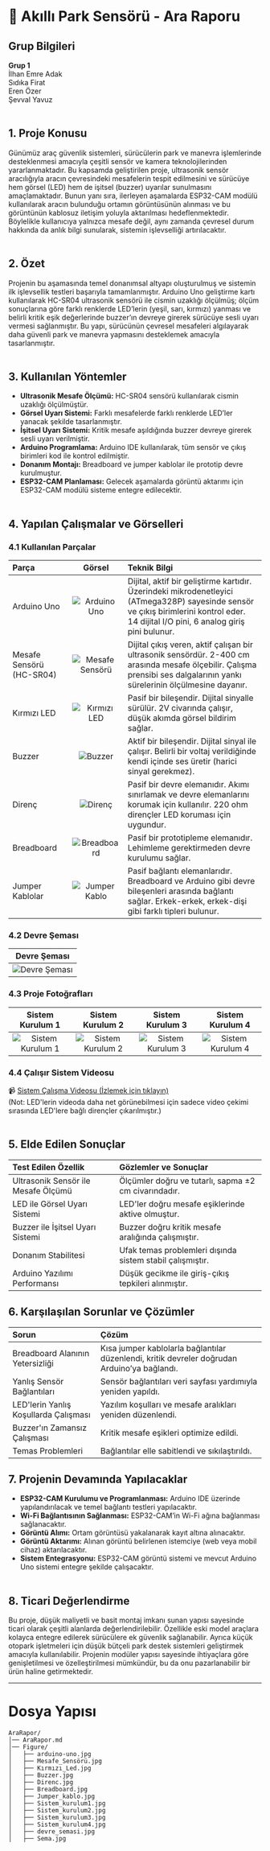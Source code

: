 # 📌 Akıllı Park Sensörü - Ara Raporu

## Grup Bilgileri
**Grup 1**  
İlhan Emre Adak  
Sıdıka Firat  
Eren Özer  
Şevval Yavuz
<br><br>
## 1. Proje Konusu

Günümüz araç güvenlik sistemleri, sürücülerin park ve manevra işlemlerinde desteklenmesi amacıyla çeşitli sensör ve kamera teknolojilerinden yararlanmaktadır. Bu kapsamda geliştirilen proje, ultrasonik sensör aracılığıyla aracın çevresindeki mesafelerin tespit edilmesini ve sürücüye hem görsel (LED) hem de işitsel (buzzer) uyarılar sunulmasını amaçlamaktadır. Bunun yanı sıra, ilerleyen aşamalarda ESP32-CAM modülü kullanılarak aracın bulunduğu ortamın görüntüsünün alınması ve bu görüntünün kablosuz iletişim yoluyla aktarılması hedeflenmektedir. Böylelikle kullanıcıya yalnızca mesafe değil, aynı zamanda çevresel durum hakkında da anlık bilgi sunularak, sistemin işlevselliği artırılacaktır.
<br><br>

## 2. Özet

Projenin bu aşamasında temel donanımsal altyapı oluşturulmuş ve sistemin ilk işlevsellik testleri başarıyla tamamlanmıştır. Arduino Uno geliştirme kartı kullanılarak HC-SR04 ultrasonik sensörü ile cismin uzaklığı ölçülmüş; ölçüm sonuçlarına göre farklı renklerde LED’lerin (yeşil, sarı, kırmızı) yanması ve belirli kritik eşik değerlerinde buzzer’ın devreye girerek sürücüye sesli uyarı vermesi sağlanmıştır. Bu yapı, sürücünün çevresel mesafeleri algılayarak daha güvenli park ve manevra yapmasını desteklemek amacıyla tasarlanmıştır.
<br><br>
## 3. Kullanılan Yöntemler

- **Ultrasonik Mesafe Ölçümü:** HC-SR04 sensörü kullanılarak cismin uzaklığı ölçülmüştür.
- **Görsel Uyarı Sistemi:** Farklı mesafelerde farklı renklerde LED’ler yanacak şekilde tasarlanmıştır.
- **İşitsel Uyarı Sistemi:** Kritik mesafe aşıldığında buzzer devreye girerek sesli uyarı verilmiştir.
- **Arduino Programlama:** Arduino IDE kullanılarak, tüm sensör ve çıkış birimleri kod ile kontrol edilmiştir.
- **Donanım Montajı:** Breadboard ve jumper kablolar ile prototip devre kurulmuştur.
- **ESP32-CAM Planlaması:** Gelecek aşamalarda görüntü aktarımı için ESP32-CAM modülü sisteme entegre edilecektir.
<br><br>
## 4. Yapılan Çalışmalar ve Görselleri



### 4.1 Kullanılan Parçalar

| Parça | Görsel | Teknik Bilgi |
|:------|:-------:|:-------------|
| Arduino Uno | ![Arduino Uno](./Figure/arduino-uno.jpg) | Dijital, aktif bir geliştirme kartıdır. Üzerindeki mikrodenetleyici (ATmega328P) sayesinde sensör ve çıkış birimlerini kontrol eder. 14 dijital I/O pini, 6 analog giriş pini bulunur. |
| Mesafe Sensörü (HC-SR04) | ![Mesafe Sensörü](./Figure/Mesafe_Sensörü.jpg) | Dijital çıkış veren, aktif çalışan bir ultrasonik sensördür. 2-400 cm arasında mesafe ölçebilir. Çalışma prensibi ses dalgalarının yankı sürelerinin ölçülmesine dayanır. |
| Kırmızı LED | ![Kırmızı LED](./Figure/Kırmızı_Led.jpg) | Pasif bir bileşendir. Dijital sinyalle sürülür. 2V civarında çalışır, düşük akımda görsel bildirim sağlar. |
| Buzzer | ![Buzzer](./Figure/Buzzer.jpg) | Aktif bir bileşendir. Dijital sinyal ile çalışır. Belirli bir voltaj verildiğinde kendi içinde ses üretir (harici sinyal gerekmez). |
| Direnç | ![Direnç](./Figure/Direnc.jpg) | Pasif bir devre elemanıdır. Akımı sınırlamak ve devre elemanlarını korumak için kullanılır. 220 ohm dirençler LED koruması için uygundur. |
| Breadboard | ![Breadboard](./Figure/Breadboard.jpg) | Pasif bir prototipleme elemanıdır. Lehimleme gerektirmeden devre kurulumu sağlar. |
| Jumper Kablolar | ![Jumper Kablo](./Figure/Jumper_kablo.jpg) | Pasif bağlantı elemanlarıdır. Breadboard ve Arduino gibi devre bileşenleri arasında bağlantı sağlar. Erkek-erkek, erkek-dişi gibi farklı tipleri bulunur. |




### 4.2 Devre Şeması

| Devre Şeması |
|:------------:|
| ![Devre Şeması](./Figure/Sema.jpg) |

### 4.3 Proje Fotoğrafları

| Sistem Kurulum 1 | Sistem Kurulum 2 | Sistem Kurulum 3 | Sistem Kurulum 4 |
|:----------------:|:----------------:|:----------------:|:----------------:|
| ![Sistem Kurulum 1](./Figure/Sistem_kurulum1.jpg) | ![Sistem Kurulum 2](./Figure/Sistem_kurulum2.jpg) | ![Sistem Kurulum 3](./Figure/Sistem_kurulum3.jpg) | ![Sistem Kurulum 4](./Figure/Sistem_kurulum4.jpg) |


### 4.4 Çalışır Sistem Videosu

📹 [Sistem Çalışma Videosu (İzlemek için tıklayın)](https://www.youtube.com/shorts/-A3FBNeWkMM?feature=share)
<br>
(Not: LED'lerin videoda daha net görünebilmesi için sadece video çekimi sırasında LED'lere bağlı dirençler çıkarılmıştır.)
<br><br>
## 5. Elde Edilen Sonuçlar

| Test Edilen Özellik | Gözlemler ve Sonuçlar |
|:-------------------|:----------------------|
| Ultrasonik Sensör ile Mesafe Ölçümü | Ölçümler doğru ve tutarlı, sapma ±2 cm civarındadır. |
| LED ile Görsel Uyarı Sistemi | LED'ler doğru mesafe eşiklerinde aktive olmuştur. |
| Buzzer ile İşitsel Uyarı Sistemi | Buzzer doğru kritik mesafe aralığında çalışmıştır. |
| Donanım Stabilitesi | Ufak temas problemleri dışında sistem stabil çalışmıştır. |
| Arduino Yazılımı Performansı | Düşük gecikme ile giriş-çıkış tepkileri alınmıştır. | <br><br>br><br>
## 6. Karşılaşılan Sorunlar ve Çözümler

| Sorun | Çözüm |
|:-----|:------|
| Breadboard Alanının Yetersizliği | Kısa jumper kablolarla bağlantılar düzenlendi, kritik devreler doğrudan Arduino’ya bağlandı. |
| Yanlış Sensör Bağlantıları | Sensör bağlantıları veri sayfası yardımıyla yeniden yapıldı. |
| LED'lerin Yanlış Koşullarda Çalışması | Yazılım koşulları ve mesafe aralıkları yeniden düzenlendi. |
| Buzzer'ın Zamansız Çalışması | Kritik mesafe eşikleri optimize edildi. |
| Temas Problemleri | Bağlantılar elle sabitlendi ve sıkılaştırıldı. | <br><br>br><br>



## 7. Projenin Devamında Yapılacaklar

- **ESP32-CAM Kurulumu ve Programlanması:** Arduino IDE üzerinde yapılandırılacak ve temel bağlantı testleri yapılacaktır.
- **Wi-Fi Bağlantısının Sağlanması:** ESP32-CAM’in Wi-Fi ağına bağlanması sağlanacaktır.
- **Görüntü Alımı:** Ortam görüntüsü yakalanarak kayıt altına alınacaktır.
- **Görüntü Aktarımı:** Alınan görüntü belirlenen istemciye (web veya mobil cihaz) aktarılacaktır.
- **Sistem Entegrasyonu:** ESP32-CAM görüntü sistemi ve mevcut Arduino Uno sistemi entegre şekilde çalışacaktır.
<br><br>


## 8. Ticari Değerlendirme

Bu proje, düşük maliyetli ve basit montaj imkanı sunan yapısı sayesinde ticari olarak çeşitli alanlarda değerlendirilebilir. Özellikle eski model araçlara kolayca entegre edilerek sürücülere ek güvenlik sağlanabilir. Ayrıca küçük otopark işletmeleri için düşük bütçeli park destek sistemleri geliştirmek amacıyla kullanılabilir. Projenin modüler yapısı sayesinde ihtiyaçlara göre genişletilmesi ve özelleştirilmesi mümkündür, bu da onu pazarlanabilir bir ürün haline getirmektedir.

---


# Dosya Yapısı

```
AraRapor/
│── AraRapor.md
│── Figure/
│   ├── arduino-uno.jpg
│   ├── Mesafe_Sensörü.jpg
│   ├── Kırmızı_Led.jpg
│   ├── Buzzer.jpg
│   ├── Direnc.jpg
│   ├── Breadboard.jpg
│   ├── Jumper_kablo.jpg
│   ├── Sistem_kurulum1.jpg
│   ├── Sistem_kurulum2.jpg
│   ├── Sistem_kurulum3.jpg
│   ├── Sistem_kurulum4.jpg
│   ├── devre_semasi.jpg
│   ├── Sema.jpg


```

